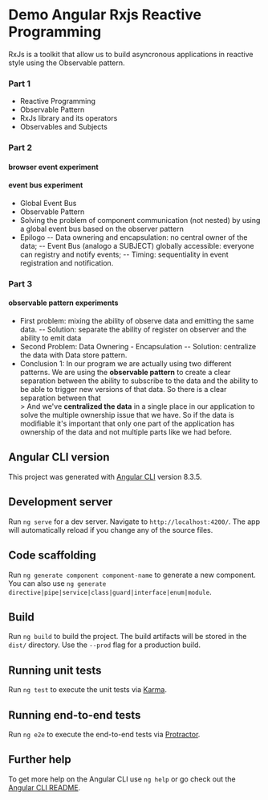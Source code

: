 # Demo Angular Rxjs Reactive Programming

RxJs is a toolkit that allow us to build asyncronous applications in reactive style using the Observable pattern.

### Part 1
- Reactive Programming
- Observable Pattern
- RxJs library and its operators
- Observables and Subjects

### Part 2
#### browser event experiment
#### event bus experiment
- Global Event Bus
- Observable Pattern
- Solving the problem of component communication (not nested) by using a global event bus based on the observer pattern 
- Epilogo
-- Data ownering and encapsulation: no central owner of the data;
-- Event Bus (analogo a SUBJECT) globally accessible: everyone can registry and notify events;
-- Timing: sequentiality in event registration and notification.

### Part 3
#### observable pattern experiments
- First problem: mixing the ability of observe data and emitting the same data.
-- Solution: separate the ability of register on observer and the ability to emit data
- Second Problem: Data Ownering - Encapsulation
-- Solution: centralize the data with Data store pattern.
- Conclusion 1:
In our program we are actually using two different patterns. We are using the <b>observable pattern</b> to create a clear separation between the ability to subscribe to the data and the ability to be able to trigger new versions of that data. So there is a clear separation between that <br/>> 
And we've <b>centralized the data</b> in a single place in our application to solve the multiple ownership issue that we have. So if the data is modifiable it's important that only one part of the application has ownership of the data and not multiple parts like we had before.

## Angular CLI version 

This project was generated with [Angular CLI](https://github.com/angular/angular-cli) version 8.3.5.

## Development server

Run `ng serve` for a dev server. Navigate to `http://localhost:4200/`. The app will automatically reload if you change any of the source files.

## Code scaffolding

Run `ng generate component component-name` to generate a new component. You can also use `ng generate directive|pipe|service|class|guard|interface|enum|module`.

## Build

Run `ng build` to build the project. The build artifacts will be stored in the `dist/` directory. Use the `--prod` flag for a production build.

## Running unit tests

Run `ng test` to execute the unit tests via [Karma](https://karma-runner.github.io).

## Running end-to-end tests

Run `ng e2e` to execute the end-to-end tests via [Protractor](http://www.protractortest.org/).

## Further help

To get more help on the Angular CLI use `ng help` or go check out the [Angular CLI README](https://github.com/angular/angular-cli/blob/master/README.md).
